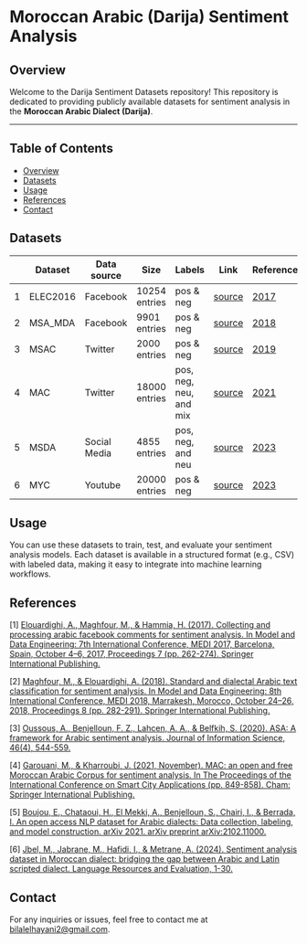 # Moroccan Arabic (Darija) Sentiment Analysis

## Overview
Welcome to the Darija Sentiment Datasets repository! This repository is dedicated to providing publicly available datasets for sentiment analysis in the **Moroccan Arabic Dialect (Darija)**.

---

## Table of Contents

- [Overview](#overview)
- [Datasets](#datasets)
- [Usage](#Usage)
- [References](#References)
- [Contact](#Contact)



## Datasets



|   | Dataset                                           | Data source   | Size            | Labels             | Link              | Reference |
|----|---------------------------------------------------|---------------|-----------------|--------------------|-------------------|-----------|
| 1  | ELEC2016                                              | Facebook | 10254 entries    | pos & neg           | [source](https://github.com/sentiprojects/ElecMorocco2016/)  | [2017](https://link.springer.com/chapter/10.1007/978-3-319-66854-3_20) |
| 2  | MSA_MDA                                           | Facebook   | 9901 entries     | pos & neg           | [source](https://github.com/sentiprojects/MSA_MDA_comments)  | [2018](https://link.springer.com/chapter/10.1007/978-3-030-00856-7_18) |
| 3  | MSAC                                              | Twitter   | 2000 entries     | pos & neg           | [source](https://github.com/ososs/Arabic-Sentiment-Analysis-corpus)  | [2019](https://journals.sagepub.com/doi/abs/10.1177/0165551519849516) |
| 4  | MAC                                               | Twitter        | 18000 entries    | pos, neg, neu, and mix | [source](https://github.com/LeMGarouani/MAC)  | [2021](https://link.springer.com/chapter/10.1007/978-3-030-94191-8_68) |
| 5  | MSDA                                              | Social Media          | 4855 entries     | pos, neg, and neu   | [source](https://cc.um6p.ma/cc_datasets)  | [2023](https://arxiv.org/abs/2102.11000) |
| 6  | MYC                                               | Youtube   | 20000 entries    | pos & neg           | [source](https://github.com/MouadJb/MYC)  | [2023](https://arxiv.org/abs/2303.15987) |


## Usage
You can use these datasets to train, test, and evaluate your sentiment analysis models. Each dataset is available in a structured format (e.g., CSV) with labeled data, making it easy to integrate into machine learning workflows.

## References

[1] [Elouardighi, A., Maghfour, M., & Hammia, H. (2017). Collecting and processing arabic facebook comments for sentiment analysis. In Model and Data Engineering: 7th International Conference, MEDI 2017, Barcelona, Spain, October 4–6, 2017, Proceedings 7 (pp. 262-274). Springer International Publishing.](https://link.springer.com/chapter/10.1007/978-3-319-66854-3_20)

[2] [Maghfour, M., & Elouardighi, A. (2018). Standard and dialectal Arabic text classification for sentiment analysis. In Model and Data Engineering: 8th International Conference, MEDI 2018, Marrakesh, Morocco, October 24–26, 2018, Proceedings 8 (pp. 282-291). Springer International Publishing.](https://link.springer.com/chapter/10.1007/978-3-030-00856-7_18)

[3] [Oussous, A., Benjelloun, F. Z., Lahcen, A. A., & Belfkih, S. (2020). ASA: A framework for Arabic sentiment analysis. Journal of Information Science, 46(4), 544-559.](https://journals.sagepub.com/doi/abs/10.1177/0165551519849516)

[4] [Garouani, M., & Kharroubi, J. (2021, November). MAC: an open and free Moroccan Arabic Corpus for sentiment analysis. In The Proceedings of the International Conference on Smart City Applications (pp. 849-858). Cham: Springer International Publishing.](https://link.springer.com/chapter/10.1007/978-3-030-94191-8_68)

[5] [Boujou, E., Chataoui, H., El Mekki, A., Benjelloun, S., Chairi, I., & Berrada, I. An open access NLP dataset for Arabic dialects: Data collection, labeling, and model construction. arXiv 2021. arXiv preprint arXiv:2102.11000.](https://arxiv.org/abs/2102.11000)

[6] [Jbel, M., Jabrane, M., Hafidi, I., & Metrane, A. (2024). Sentiment analysis dataset in Moroccan dialect: bridging the gap between Arabic and Latin scripted dialect. Language Resources and Evaluation, 1-30.](https://arxiv.org/abs/2303.15987)

## Contact

For any inquiries or issues, feel free to contact me at [bilalelhayani2@gmail.com](mailto:bilalelhayani2@gmail.com).
